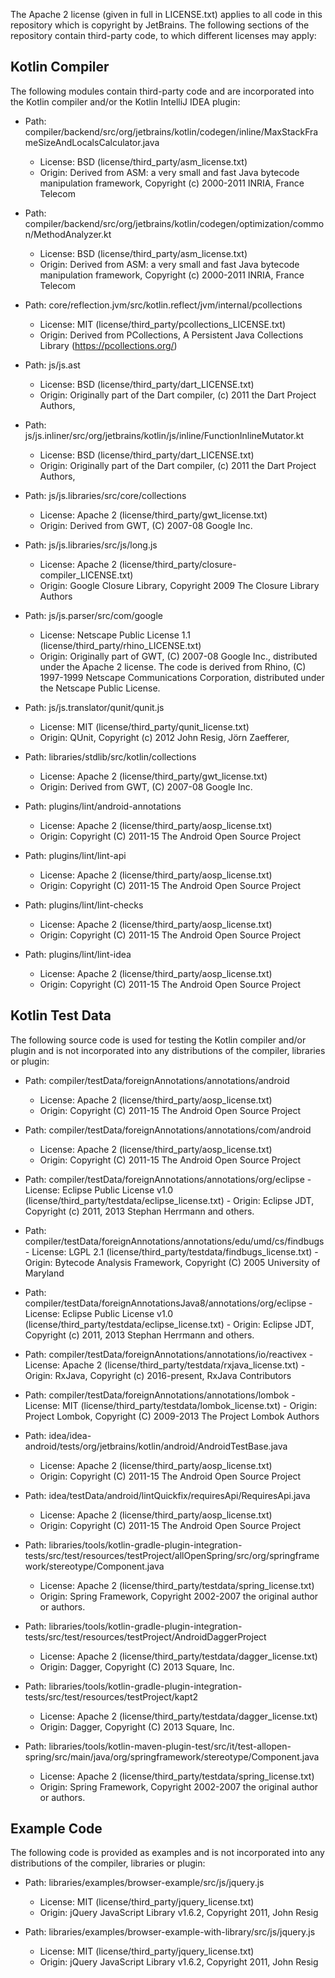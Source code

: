 The Apache 2 license (given in full in LICENSE.txt) applies to all code in this repository which is copyright
by JetBrains. The following sections of the repository contain third-party code, to which different licenses
may apply:

## Kotlin Compiler

The following modules contain third-party code and are incorporated into the Kotlin compiler and/or 
the Kotlin IntelliJ IDEA plugin:

 - Path: compiler/backend/src/org/jetbrains/kotlin/codegen/inline/MaxStackFrameSizeAndLocalsCalculator.java
     - License: BSD (license/third_party/asm_license.txt)
     - Origin: Derived from ASM: a very small and fast Java bytecode manipulation framework, Copyright (c) 2000-2011 INRIA, France Telecom

 - Path: compiler/backend/src/org/jetbrains/kotlin/codegen/optimization/common/MethodAnalyzer.kt
     - License: BSD (license/third_party/asm_license.txt)
     - Origin: Derived from ASM: a very small and fast Java bytecode manipulation framework, Copyright (c) 2000-2011 INRIA, France Telecom

 - Path: core/reflection.jvm/src/kotlin.reflect/jvm/internal/pcollections
     - License: MIT (license/third_party/pcollections_LICENSE.txt)
     - Origin: Derived from PCollections, A Persistent Java Collections Library (https://pcollections.org/)
  
 - Path: js/js.ast 
     - License: BSD (license/third_party/dart_LICENSE.txt)
     - Origin: Originally part of the Dart compiler, (c) 2011 the Dart Project Authors,
   
 - Path: js/js.inliner/src/org/jetbrains/kotlin/js/inline/FunctionInlineMutator.kt 
     - License: BSD (license/third_party/dart_LICENSE.txt)
     - Origin: Originally part of the Dart compiler, (c) 2011 the Dart Project Authors,
   
 - Path: js/js.libraries/src/core/collections
      - License: Apache 2 (license/third_party/gwt_license.txt)
      - Origin: Derived from GWT, (C) 2007-08 Google Inc.
 
 - Path: js/js.libraries/src/js/long.js
      - License: Apache 2 (license/third_party/closure-compiler_LICENSE.txt)
      - Origin: Google Closure Library, Copyright 2009 The Closure Library Authors
 
 - Path: js/js.parser/src/com/google
      - License: Netscape Public License 1.1 (license/third_party/rhino_LICENSE.txt)
      - Origin: Originally part of GWT, (C) 2007-08 Google Inc., distributed under the Apache 2 license. The code 
        is derived from Rhino, (C) 1997-1999 Netscape Communications Corporation, distributed under the
        Netscape Public License.
   
 - Path: js/js.translator/qunit/qunit.js
      - License: MIT (license/third_party/qunit_license.txt)
      - Origin: QUnit, Copyright (c) 2012 John Resig, Jörn Zaefferer,
   
 - Path: libraries/stdlib/src/kotlin/collections
      - License: Apache 2 (license/third_party/gwt_license.txt)
      - Origin: Derived from GWT, (C) 2007-08 Google Inc.
    
 - Path: plugins/lint/android-annotations
      - License: Apache 2 (license/third_party/aosp_license.txt)
      - Origin: Copyright (C) 2011-15 The Android Open Source Project

 - Path: plugins/lint/lint-api
      - License: Apache 2 (license/third_party/aosp_license.txt)
      - Origin: Copyright (C) 2011-15 The Android Open Source Project

 - Path: plugins/lint/lint-checks
      - License: Apache 2 (license/third_party/aosp_license.txt)
      - Origin: Copyright (C) 2011-15 The Android Open Source Project

 - Path: plugins/lint/lint-idea
      - License: Apache 2 (license/third_party/aosp_license.txt)
      - Origin: Copyright (C) 2011-15 The Android Open Source Project

## Kotlin Test Data

The following source code is used for testing the Kotlin compiler and/or plugin and is not incorporated into 
any distributions of the compiler, libraries or plugin:

 - Path: compiler/testData/foreignAnnotations/annotations/android
      - License: Apache 2 (license/third_party/aosp_license.txt)
      - Origin: Copyright (C) 2011-15 The Android Open Source Project

 - Path: compiler/testData/foreignAnnotations/annotations/com/android
      - License: Apache 2 (license/third_party/aosp_license.txt)
      - Origin: Copyright (C) 2011-15 The Android Open Source Project

 - Path: compiler/testData/foreignAnnotations/annotations/org/eclipse
       - License: Eclipse Public License v1.0 (license/third_party/testdata/eclipse_license.txt)
       - Origin: Eclipse JDT, Copyright (c) 2011, 2013 Stephan Herrmann and others.

 - Path: compiler/testData/foreignAnnotations/annotations/edu/umd/cs/findbugs
       - License: LGPL 2.1 (license/third_party/testdata/findbugs_license.txt)
       - Origin: Bytecode Analysis Framework, Copyright (C) 2005 University of Maryland
   
 - Path: compiler/testData/foreignAnnotationsJava8/annotations/org/eclipse
       - License: Eclipse Public License v1.0 (license/third_party/testdata/eclipse_license.txt)
       - Origin: Eclipse JDT, Copyright (c) 2011, 2013 Stephan Herrmann and others.

 - Path: compiler/testData/foreignAnnotations/annotations/io/reactivex
       - License: Apache 2 (license/third_party/testdata/rxjava_license.txt)
       - Origin: RxJava, Copyright (c) 2016-present, RxJava Contributors 
   
 - Path: compiler/testData/foreignAnnotations/annotations/lombok
       - License: MIT (license/third_party/testdata/lombok_license.txt)
       - Origin: Project Lombok, Copyright (C) 2009-2013 The Project Lombok Authors
 
 - Path: idea/idea-android/tests/org/jetbrains/kotlin/android/AndroidTestBase.java
      - License: Apache 2 (license/third_party/aosp_license.txt)
      - Origin: Copyright (C) 2011-15 The Android Open Source Project
 
 - Path: idea/testData/android/lintQuickfix/requiresApi/RequiresApi.java
      - License: Apache 2 (license/third_party/aosp_license.txt)
      - Origin: Copyright (C) 2011-15 The Android Open Source Project
   
 - Path: libraries/tools/kotlin-gradle-plugin-integration-tests/src/test/resources/testProject/allOpenSpring/src/org/springframework/stereotype/Component.java
      - License: Apache 2 (license/third_party/testdata/spring_license.txt)
      - Origin: Spring Framework, Copyright 2002-2007 the original author or authors.

 - Path: libraries/tools/kotlin-gradle-plugin-integration-tests/src/test/resources/testProject/AndroidDaggerProject
      - License: Apache 2 (license/third_party/testdata/dagger_license.txt)
      - Origin: Dagger, Copyright (C) 2013 Square, Inc.

 - Path: libraries/tools/kotlin-gradle-plugin-integration-tests/src/test/resources/testProject/kapt2
      - License: Apache 2 (license/third_party/testdata/dagger_license.txt)
      - Origin: Dagger, Copyright (C) 2013 Square, Inc.
 
 - Path: libraries/tools/kotlin-maven-plugin-test/src/it/test-allopen-spring/src/main/java/org/springframework/stereotype/Component.java
      - License: Apache 2 (license/third_party/testdata/spring_license.txt)
      - Origin: Spring Framework, Copyright 2002-2007 the original author or authors.

## Example Code

The following code is provided as examples and is not incorporated into 
any distributions of the compiler, libraries or plugin:

 - Path: libraries/examples/browser-example/src/js/jquery.js
      - License: MIT (license/third_party/jquery_license.txt)
      - Origin: jQuery JavaScript Library v1.6.2, Copyright 2011, John Resig
 
 - Path: libraries/examples/browser-example-with-library/src/js/jquery.js
      - License: MIT (license/third_party/jquery_license.txt)
      - Origin: jQuery JavaScript Library v1.6.2, Copyright 2011, John Resig
   
